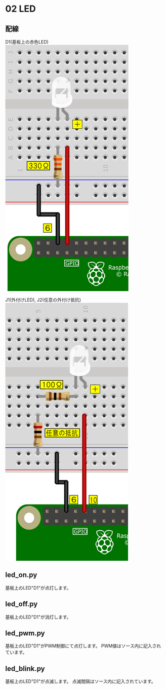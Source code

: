 # 02 LED

## 配線

D1(基板上の赤色LED)  
![image](led_red.png)  

J1(外付けLED), J2(任意の外付け抵抗)  
![image](led_value.png)  

## led_on.py

基板上のLED"D1"が点灯します。

## led_off.py

基板上のLED"D1"が消灯します。

## led_pwm.py

基板上のLED"D1"がPWM制御にて点灯します。
PWM値はソース内に記入されています。

## led_blink.py

基板上のLED"D1"が点滅します。
点滅間隔はソース内に記入されています。
